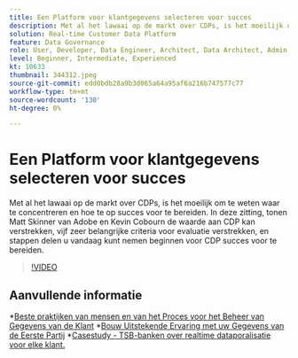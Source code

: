 ```yaml
---
title: Een Platform voor klantgegevens selecteren voor succes
description: Met al het lawaai op de markt over CDPs, is het moeilijk om te weten waar te concentreren en hoe te op succes voor te bereiden.
solution: Real-time Customer Data Platform
feature: Data Governance
role: User, Developer, Data Engineer, Architect, Data Architect, Admin, Leader
level: Beginner, Intermediate, Experienced
kt: 10633
thumbnail: 344312.jpeg
source-git-commit: edd0bdb28a9b3d065a64a95af6a216b747577c77
workflow-type: tm+mt
source-wordcount: '130'
ht-degree: 0%

---
```


# Een Platform voor klantgegevens selecteren voor succes

Met al het lawaai op de markt over CDPs, is het moeilijk om te weten waar te concentreren en hoe te op succes voor te bereiden. In deze zitting, tonen Matt Skinner van Adobe en Kevin Cobourn de waarde aan CDP kan verstrekken, vijf zeer belangrijke criteria voor evaluatie verstrekken, en stappen delen u vandaag kunt nemen beginnen voor CDP succes voor te bereiden.

>[!VIDEO](https://video.tv.adobe.com/v/344312/?quality=12&learn=on)

## Aanvullende informatie

*[Beste praktijken van mensen en van het Proces voor het Beheer van Gegevens van de Klant](people-and-process.md)
*[Bouw Uitstekende Ervaring met uw Gegevens van de Eerste Partij](https://experienceleague.adobe.com/docs/customer-data-management-voices-events/build-superb-experiences-with-your-first-party-data.html)
*[Casestudy - TSB-banken over realtime dataporalisatie voor elke klant.](https://business.adobe.com/customer-success-stories/tsb-case-study.html)
